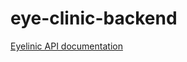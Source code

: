 # eye-clinic-backend

[Eyelinic API documentation](https://documenter.getpostman.com/view/22007181/2s8YYJqNJz)
